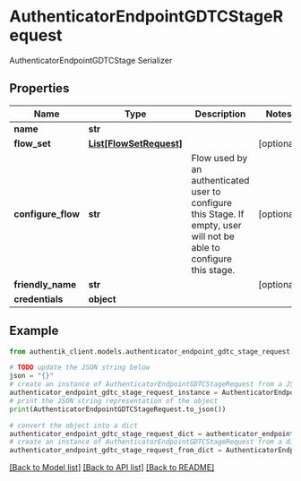 # AuthenticatorEndpointGDTCStageRequest

AuthenticatorEndpointGDTCStage Serializer

## Properties

Name | Type | Description | Notes
------------ | ------------- | ------------- | -------------
**name** | **str** |  | 
**flow_set** | [**List[FlowSetRequest]**](FlowSetRequest.md) |  | [optional] 
**configure_flow** | **str** | Flow used by an authenticated user to configure this Stage. If empty, user will not be able to configure this stage. | [optional] 
**friendly_name** | **str** |  | [optional] 
**credentials** | **object** |  | 

## Example

```python
from authentik_client.models.authenticator_endpoint_gdtc_stage_request import AuthenticatorEndpointGDTCStageRequest

# TODO update the JSON string below
json = "{}"
# create an instance of AuthenticatorEndpointGDTCStageRequest from a JSON string
authenticator_endpoint_gdtc_stage_request_instance = AuthenticatorEndpointGDTCStageRequest.from_json(json)
# print the JSON string representation of the object
print(AuthenticatorEndpointGDTCStageRequest.to_json())

# convert the object into a dict
authenticator_endpoint_gdtc_stage_request_dict = authenticator_endpoint_gdtc_stage_request_instance.to_dict()
# create an instance of AuthenticatorEndpointGDTCStageRequest from a dict
authenticator_endpoint_gdtc_stage_request_from_dict = AuthenticatorEndpointGDTCStageRequest.from_dict(authenticator_endpoint_gdtc_stage_request_dict)
```
[[Back to Model list]](../README.md#documentation-for-models) [[Back to API list]](../README.md#documentation-for-api-endpoints) [[Back to README]](../README.md)


